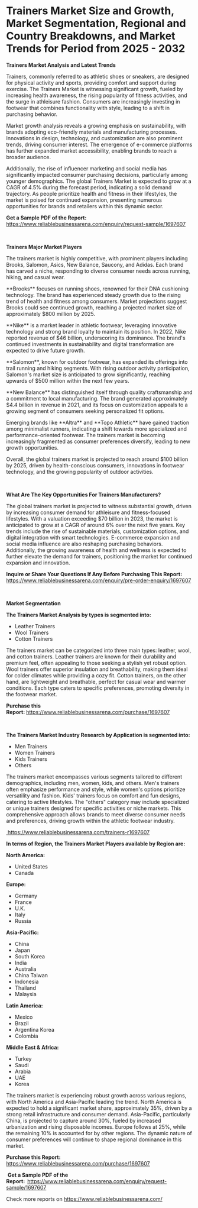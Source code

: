 <p><h1>Trainers Market Size and Growth, Market Segmentation, Regional and Country Breakdowns, and Market Trends for Period from 2025 -  2032</h1></p><p><strong>Trainers Market Analysis and Latest Trends</strong></p>
<p><p>Trainers, commonly referred to as athletic shoes or sneakers, are designed for physical activity and sports, providing comfort and support during exercise. The Trainers Market is witnessing significant growth, fueled by increasing health awareness, the rising popularity of fitness activities, and the surge in athleisure fashion. Consumers are increasingly investing in footwear that combines functionality with style, leading to a shift in purchasing behavior.</p><p>Market growth analysis reveals a growing emphasis on sustainability, with brands adopting eco-friendly materials and manufacturing processes. Innovations in design, technology, and customization are also prominent trends, driving consumer interest. The emergence of e-commerce platforms has further expanded market accessibility, enabling brands to reach a broader audience.</p><p>Additionally, the rise of influencer marketing and social media has significantly impacted consumer purchasing decisions, particularly among younger demographics. The global Trainers Market is expected to grow at a CAGR of 4.5% during the forecast period, indicating a solid demand trajectory. As people prioritize health and fitness in their lifestyles, the market is poised for continued expansion, presenting numerous opportunities for brands and retailers within this dynamic sector.</p></p>
<p><strong>Get a Sample PDF of the Report:&nbsp;</strong> <a href="https://www.reliablebusinessarena.com/enquiry/request-sample/1697607?utm_campaign=2984&utm_medium=2&utm_source=Github&utm_content=ia&utm_term=04042025&utm_id=trainers">https://www.reliablebusinessarena.com/enquiry/request-sample/1697607</a></p>
<p>&nbsp;</p>
<p><strong>Trainers Major Market Players</strong></p>
<p><p>The trainers market is highly competitive, with prominent players including Brooks, Salomon, Asics, New Balance, Saucony, and Adidas. Each brand has carved a niche, responding to diverse consumer needs across running, hiking, and casual wear.</p><p>**Brooks** focuses on running shoes, renowned for their DNA cushioning technology. The brand has experienced steady growth due to the rising trend of health and fitness among consumers. Market projections suggest Brooks could see continued growth, reaching a projected market size of approximately $800 million by 2025.</p><p>**Nike** is a market leader in athletic footwear, leveraging innovative technology and strong brand loyalty to maintain its position. In 2022, Nike reported revenue of $46 billion, underscoring its dominance. The brand's continued investments in sustainability and digital transformation are expected to drive future growth.</p><p>**Salomon**, known for outdoor footwear, has expanded its offerings into trail running and hiking segments. With rising outdoor activity participation, Salomon's market size is anticipated to grow significantly, reaching upwards of $500 million within the next few years.</p><p>**New Balance** has distinguished itself through quality craftsmanship and a commitment to local manufacturing. The brand generated approximately $4.4 billion in revenue in 2021, and its focus on customization appeals to a growing segment of consumers seeking personalized fit options.</p><p>Emerging brands like **Altra** and **Topo Athletic** have gained traction among minimalist runners, indicating a shift towards more specialized and performance-oriented footwear. The trainers market is becoming increasingly fragmented as consumer preferences diversify, leading to new growth opportunities.</p><p>Overall, the global trainers market is projected to reach around $100 billion by 2025, driven by health-conscious consumers, innovations in footwear technology, and the growing popularity of outdoor activities.</p></p>
<p>&nbsp;</p>
<p><strong>What Are The Key Opportunities For Trainers Manufacturers?</strong></p>
<p><p>The global trainers market is projected to witness substantial growth, driven by increasing consumer demand for athleisure and fitness-focused lifestyles. With a valuation exceeding $70 billion in 2023, the market is anticipated to grow at a CAGR of around 6% over the next five years. Key trends include the rise of sustainable materials, customization options, and digital integration with smart technologies. E-commerce expansion and social media influence are also reshaping purchasing behaviors. Additionally, the growing awareness of health and wellness is expected to further elevate the demand for trainers, positioning the market for continued expansion and innovation.</p></p>
<p><strong>Inquire or Share Your Questions If Any Before Purchasing This Report:</strong> <a href="https://www.reliablebusinessarena.com/enquiry/pre-order-enquiry/1697607?utm_campaign=2984&utm_medium=2&utm_source=Github&utm_content=ia&utm_term=04042025&utm_id=trainers">https://www.reliablebusinessarena.com/enquiry/pre-order-enquiry/1697607</a></p>
<p>&nbsp;</p>
<p><strong>Market Segmentation</strong></p>
<p><strong>The Trainers Market Analysis by types is segmented into:</strong></p>
<p><ul><li>Leather Trainers</li><li>Wool Trainers</li><li>Cotton Trainers</li></ul></p>
<p><p>The trainers market can be categorized into three main types: leather, wool, and cotton trainers. Leather trainers are known for their durability and premium feel, often appealing to those seeking a stylish yet robust option. Wool trainers offer superior insulation and breathability, making them ideal for colder climates while providing a cozy fit. Cotton trainers, on the other hand, are lightweight and breathable, perfect for casual wear and warmer conditions. Each type caters to specific preferences, promoting diversity in the footwear market.</p></p>
<p><strong>Purchase this Report:&nbsp;</strong><a href="https://www.reliablebusinessarena.com/purchase/1697607?utm_campaign=2984&utm_medium=2&utm_source=Github&utm_content=ia&utm_term=04042025&utm_id=trainers">https://www.reliablebusinessarena.com/purchase/1697607</a></p>
<p>&nbsp;</p>
<p><strong>The Trainers Market Industry Research by Application is segmented into:</strong></p>
<p><ul><li>Men Trainers</li><li>Women Trainers</li><li>Kids Trainers</li><li>Others</li></ul></p>
<p><p>The trainers market encompasses various segments tailored to different demographics, including men, women, kids, and others. Men's trainers often emphasize performance and style, while women's options prioritize versatility and fashion. Kids' trainers focus on comfort and fun designs, catering to active lifestyles. The "others" category may include specialized or unique trainers designed for specific activities or niche markets. This comprehensive approach allows brands to meet diverse consumer needs and preferences, driving growth within the athletic footwear industry.</p></p>
<p><a href="https://www.reliablebusinessarena.com/trainers-r1697607?utm_campaign=2984&utm_medium=2&utm_source=Github&utm_content=ia&utm_term=04042025&utm_id=trainers">&nbsp;https://www.reliablebusinessarena.com/trainers-r1697607</a></p>
<p><strong>In terms of Region, the Trainers Market Players available by Region are:</strong></p>
<p>
    <p> <strong> North America: </strong>
        <ul>
            <li>United States</li>
            <li>Canada</li>
        </ul>
        </p> 
    <p> <strong> Europe: </strong>
        <ul>
            <li>Germany</li>
            <li>France</li>
            <li>U.K.</li>
            <li>Italy</li>
            <li>Russia</li>
        </ul>
        </p> 
    <p> <strong> Asia-Pacific: </strong>
        <ul>
            <li>China</li>
            <li>Japan</li>
            <li>South Korea</li>
            <li>India</li>
            <li>Australia</li>
            <li>China Taiwan</li>
            <li>Indonesia</li>
            <li>Thailand</li>
            <li>Malaysia</li>
        </ul>
        </p> 
    <p> <strong> Latin America: </strong>
        <ul>
            <li>Mexico</li>
            <li>Brazil</li>
            <li>Argentina Korea</li>
            <li>Colombia</li>
        </ul>
        </p> 
    <p> <strong> Middle East & Africa: </strong>
        <ul>
            <li>Turkey</li>
            <li>Saudi</li>
            <li>Arabia</li>
            <li>UAE</li>
            <li>Korea</li>
        </ul>
    </p>
    </p>
<p><p>The trainers market is experiencing robust growth across various regions, with North America and Asia-Pacific leading the trend. North America is expected to hold a significant market share, approximately 35%, driven by a strong retail infrastructure and consumer demand. Asia-Pacific, particularly China, is projected to capture around 30%, fueled by increased urbanization and rising disposable incomes. Europe follows at 25%, while the remaining 10% is accounted for by other regions. The dynamic nature of consumer preferences will continue to shape regional dominance in this market.</p></p>
<p><strong>Purchase this Report: </strong><a href="https://www.reliablebusinessarena.com/purchase/1697607?utm_campaign=2984&utm_medium=2&utm_source=Github&utm_content=ia&utm_term=04042025&utm_id=trainers">https://www.reliablebusinessarena.com/purchase/1697607</a></p>
<p>&nbsp;<strong>Get a Sample PDF of the Report:&nbsp;&nbsp;</strong><a href="https://www.reliablebusinessarena.com/enquiry/request-sample/1697607?utm_campaign=2984&utm_medium=2&utm_source=Github&utm_content=ia&utm_term=04042025&utm_id=trainers">https://www.reliablebusinessarena.com/enquiry/request-sample/1697607</a></p>
<p><strong></strong></p>
<p>Check more reports on <a href="https://www.reliablebusinessarena.com/?utm_campaign=2984&utm_medium=2&utm_source=Github&utm_content=ia&utm_term=04042025&utm_id=trainers">https://www.reliablebusinessarena.com/</a></p>